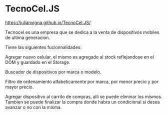# TecnoCel.JS
https://julianvigna.github.io/TecnoCel.JS/


Tecnocel es una empresa que se dedica a la venta de dispositivos mobiles de ultima generacion.

Tiene las siguientes fucionnalidades:

Agregar nuevo celular, el mismo es agregado al stock reflejandose en el DOM y guardado en el Storage.

Buscador de dispositivos por marca o modelo.

Filtro de ordenamiento alfabeticamente por marca, por menor precio y por mayor precio.

Agregar dispositivo al carrito de compras, alli se puede eliminar los mismos.
Tambien se puede finalizar la compra donde habra un condicional si desea avanzar o no con la misma.

